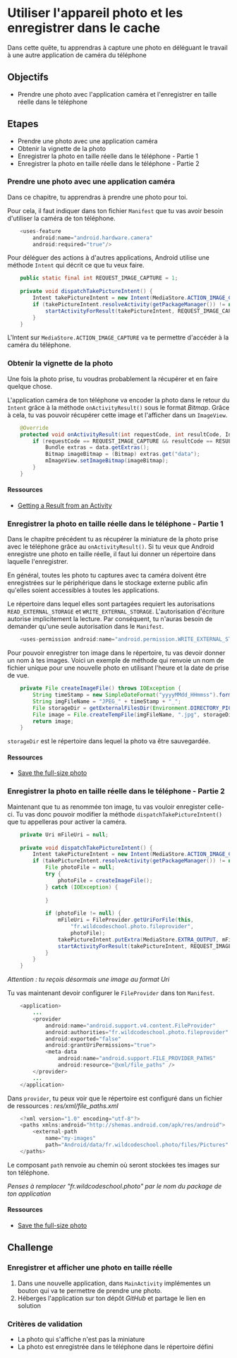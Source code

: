 # Utiliser l'appareil photo et les enregistrer dans le cache

Dans cette quête, tu apprendras à capture une photo en déléguant le travail à une autre application de caméra du téléphone

## Objectifs

* Prendre une photo avec l'application caméra et l'enregistrer en taille réelle dans le téléphone

## Etapes

* Prendre une photo avec une application caméra
* Obtenir la vignette de la photo
* Enregistrer la photo en taille réelle dans le téléphone - Partie 1
* Enregistrer la photo en taille réelle dans le téléphone - Partie 2

### Prendre une photo avec une application caméra

Dans ce chapitre, tu apprendras à prendre une photo pour toi.

Pour cela, il faut indiquer dans ton fichier `Manifest` que tu vas avoir besoin d'utiliser la caméra de ton téléphone.

``` java
	<uses-feature
		android:name="android.hardware.camera"
		android:required="true"/>
```

Pour déléguer des actions à d'autres applications, Android utilise une méthode `Intent` qui décrit ce que tu veux faire.

``` java
    public static final int REQUEST_IMAGE_CAPTURE = 1;
    
    private void dispatchTakePictureIntent() {
        Intent takePictureIntent = new Intent(MediaStore.ACTION_IMAGE_CAPTURE);
        if (takePictureIntent.resolveActivity(getPackageManager()) != null) {
            startActivityForResult(takePictureIntent, REQUEST_IMAGE_CAPTURE);
        }
    }
```

L'Intent sur `MediaStore.ACTION_IMAGE_CAPTURE` va te permettre d'accéder à la caméra du téléphone.

### Obtenir la vignette de la photo

Une fois la photo prise, tu voudras probablement la récupérer et en faire quelque chose.

L'application caméra de ton téléphone va encoder la photo dans le retour du `Intent` grâce à la méthode `onActivityResult()` sous le format *Bitmap*. 
Grâce à cela, tu vas pouvoir récupérer cette image et l'afficher dans un `ImageView`.

``` java
    @Override
    protected void onActivityResult(int requestCode, int resultCode, Intent data) {
        if (requestCode == REQUEST_IMAGE_CAPTURE && resultCode == RESULT_OK) {
            Bundle extras = data.getExtras();
            Bitmap imageBitmap = (Bitmap) extras.get("data");
            mImageView.setImageBitmap(imageBitmap);
        }
    }
```

#### Ressources

* [Getting a Result from an Activity](https://developer.android.com/training/basics/intents/result)

### Enregistrer la photo en taille réelle dans le téléphone - Partie 1

Dans le chapitre précédent tu as récupérer la miniature de la photo prise avec le téléphone grâce au `onActivityResult()`.
Si tu veux que Android enregistre une photo en taille réelle, il faut lui donner un répertoire dans laquelle l'enregistrer.

En général, toutes les photo tu captures avec ta caméra doivent être enregistrées sur le périphérique dans le stockage externe public afin qu'elles soient accessibles à toutes les applications.

Le répertoire dans lequel elles sont partagées requiert les autorisations `READ_EXTERNAL_STORAGE` et `WRITE_EXTERNAL_STORAGE`. 
L'autorisation d'écriture autorise implicitement la lecture. Par conséquent, tu n'auras besoin de demander qu'une seule autorisation dans le `Manifest`.

``` java
    <uses-permission android:name="android.permission.WRITE_EXTERNAL_STORAGE" />
```

Pour pouvoir enregistrer ton image dans le répertoire, tu vas devoir donner un nom à tes images. 
Voici un exemple de méthode qui renvoie un nom de fichier unique pour une nouvelle photo en utilisant l'heure et la date de prise de vue.


``` java
    private File createImageFile() throws IOException {
        String timeStamp = new SimpleDateFormat("yyyyMMdd_HHmmss").format(new Date());
        String imgFileName = "JPEG_" + timeStamp + "_";
        File storageDir = getExternalFilesDir(Environment.DIRECTORY_PICTURES);
        File image = File.createTempFile(imgFileName, ".jpg", storageDir);
        return image;
    }
```

`storageDir` est le répertoire dans lequel la photo va être sauvegardée.

#### Ressources

* [Save the full-size photo](https://developer.android.com/training/camera/photobasics#TaskPath)

### Enregistrer la photo en taille réelle dans le téléphone - Partie 2

Maintenant que tu as renommée ton image, tu vas vouloir enregister celle-ci.
Tu vas donc pouvoir modifier la méthode `dispatchTakePictureIntent()` que tu appelleras pour activer la caméra.

``` java
    private Uri mFileUri = null;
    
    private void dispatchTakePictureIntent() {
        Intent takePictureIntent = new Intent(MediaStore.ACTION_IMAGE_CAPTURE);
        if (takePictureIntent.resolveActivity(getPackageManager()) != null) {
            File photoFile = null;
            try {
                photoFile = createImageFile();
            } catch (IOException) {
                
            }
            
            if (photoFile != null) {
                mFileUri = FileProvider.getUriForFile(this,
                    "fr.wildcodeschool.photo.fileprovider",
                    photoFile);
                takePictureIntent.putExtra(MediaStore.EXTRA_OUTPUT, mFileUri);
                startActivityForResult(takePictureIntent, REQUEST_IMAGE_CAPTURE);
            }
        }
    }
```

*Attention : tu reçois désormais une image au format Uri*

Tu vas maintenant devoir configurer le `FileProvider` dans ton `Manifest`.

``` java
    <application>
        ...
        <provider
            android:name="android.support.v4.content.FileProvider"
            android:authorities="fr.wildcodeschool.photo.fileprovider"
            android:exported="false"
            android:grantUriPermissions="true">
            <meta-data
                android:name="android.support.FILE_PROVIDER_PATHS"
                android:resource="@xml/file_paths" />
        </provider>
        ...
    </application>
```

Dans `provider`, tu peux voir que le répertoire est configuré dans un fichier de ressources : *res/xml/file_paths.xml*

``` java
    <?xml version="1.0" encoding="utf-8"?>
    <paths xmlns:android="http://shemas.android.com/apk/res/android">
        <external-path
            name="my-images"
            path="Android/data/fr.wildcodeschool.photo/files/Pictures" />
    </paths>
```

Le composant `path` renvoie au chemin où seront stockées tes images sur ton téléphone.

*Penses à remplacer "fr.wildcodeschool.photo" par le nom du package de ton application*

#### Ressources

* [Save the full-size photo](https://developer.android.com/training/camera/photobasics#TaskPath)

## Challenge

### Enregistrer et afficher une photo en taille réelle

1. Dans une nouvelle application, dans `MainActivity` implémentes un bouton qui va te permettre de prendre une photo.
3. Héberges l'application sur ton dépôt *GitHub* et partage le lien en solution

### Critères de validation

* La photo qui s'affiche n'est pas la miniature
* La photo est enregistrée dans le téléphone dans le répertoire défini
